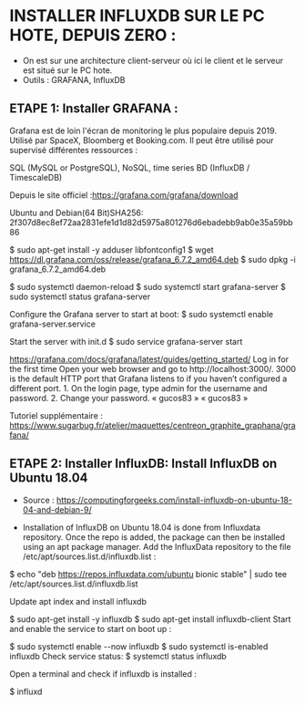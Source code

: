 # INSTALLER INFLUXDB SUR LE PC HOTE, DEPUIS ZERO :


* On est sur une architecture client-serveur où ici le client et le serveur est situé sur le PC hote.
* Outils : GRAFANA, InfluxDB



## ETAPE 1: Installer GRAFANA :

Grafana est de loin l'écran de monitoring le plus populaire depuis 2019.
Utilisé par SpaceX, Bloomberg et Booking.com.
Il peut être utilisé pour supervisé différentes ressources :

SQL (MySQL or PostgreSQL), NoSQL, time series BD (InfluxDB / TimescaleDB)

Depuis le site officiel :https://grafana.com/grafana/download 

Ubuntu and Debian(64 Bit)SHA256: 2f307d8ec8ef72aa2831efe1d1d82d5975a801276d6ebadebb9ab0e35a59bb86 

 
$ sudo apt-get install -y adduser libfontconfig1
$ wget https://dl.grafana.com/oss/release/grafana_6.7.2_amd64.deb
$ sudo dpkg -i grafana_6.7.2_amd64.deb



$ sudo systemctl daemon-reload
$ sudo systemctl start grafana-server
$ sudo systemctl status grafana-server

Configure the Grafana server to start at boot:
$ sudo systemctl enable grafana-server.service

Start the server with init.d
$ sudo service grafana-server start



https://grafana.com/docs/grafana/latest/guides/getting_started/
Log in for the first time
Open your web browser and go to http://localhost:3000/. 3000 is the default HTTP port that Grafana listens to if you haven’t configured a different port. 
    1. On the login page, type admin for the username and password. 
    2. Change your password.  « gucos83 » « gucos83 »

Tutoriel supplémentaire :
https://www.sugarbug.fr/atelier/maquettes/centreon_graphite_graphana/grafana/

## ETAPE 2: Installer InfluxDB: Install InfluxDB on Ubuntu 18.04

* Source : https://computingforgeeks.com/install-influxdb-on-ubuntu-18-04-and-debian-9/

* Installation of InfluxDB on Ubuntu 18.04 is done from Influxdata repository. Once the repo is added, the package can then be installed using an apt package manager. Add the InfluxData repository to the file  /etc/apt/sources.list.d/influxdb.list : 

$ echo "deb https://repos.influxdata.com/ubuntu bionic stable" | sudo tee /etc/apt/sources.list.d/influxdb.list


Update apt index and install influxdb 

$ sudo apt-get install -y influxdb
$ sudo apt-get install influxdb-client
Start and enable the service to start on boot up : 

$ sudo systemctl enable --now influxdb
$ sudo systemctl is-enabled influxdb
Check service status:
$ systemctl status influxdb

Open a terminal and check if influxdb is installed :

$ influxd


